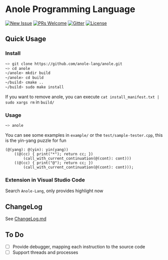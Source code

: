 # Anole Programming Language

[![New Issue](https://img.shields.io/badge/request-new%20features-blue.svg)](https://github.com/anole-lang/anole/issues/new)
[![PRs Welcome](https://img.shields.io/badge/PRs-welcome-brightgreen.svg?style=flat-square)](https://github.com/anole-lang/anole/compare)
[![Gitter](https://badges.gitter.im/JoinChat.svg)](https://gitter.im/anole)
[![License](https://img.shields.io/github/license/anole-lang/anole.svg)](https://github.com/anole-lang/anole)

## Quick Usage

### Install

```bash
~> git clone https://github.com/anole-lang/anole.git
~> cd anole
~/anole> mkdir build
~/anole> cd build
~/build> cmake ..
~/build> sudo make install
```

If you want to remove anole, you can execute `cat install_manifest.txt | sudo xargs rm` in `build/`

### Usage

```bash
~> anole
```

You can see some examples in `example/` or the `test/sample-tester.cpp`, this is the yin-yang puzzle for fun

```
(@(yang): @(yin): yin(yang))
    ((@(cc) { print("*"); return cc; })
        (call_with_current_continuation(@(cont): cont)))
    ((@(cc) { print("@"); return cc; })
        (call_with_current_continuation(@(cont): cont)));
```

### Extension in Visual Studio Code

Search `Anole-Lang`, only provides highlight now

## ChangeLog

See [ChangeLog.md](ChangeLog.md)

## To Do

+ [ ] Provide debugger, mapping each instruction to the source code
+ [ ] Support threads and processes
